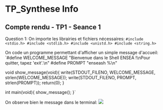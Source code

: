 # TP_Synthese Info
## Compte rendu - TP1 - Seance 1
Question 1:
On importe les librairies et fichiers nécessaires:
`#include <stdio.h>
#include <stdlib.h>
#include <unistd.h>
#include <string.h>`

On code un programme permettant d'afficher un simple message d'accueil:
`#define WELCOME_MESSAGE "Bienvenue dans le Shell ENSEA !\nPour quitter, tapez 'exit'.\n"
#define PROMPT "enseash %\n"

void show_message(void){
    write(STDOUT_FILENO, WELCOME_MESSAGE, strlen(WELCOME_MESSAGE));
    write(STDOUT_FILENO, PROMPT, strlen(PROMPT));
    return(0);
}

int main(void){
    show_message();
}`

On observe bien le message dans le terminal:
![](TP1_Info_Q1.jpg)
